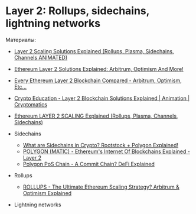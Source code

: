 # Layer 2: Rollups, sidechains, lightning networks


Материалы:

* [Layer 2 Scaling Solutions Explained (Rollups, Plasma, Sidechains, Channels ANIMATED)](https://www.youtube.com/watch?v=9pJjtEeq-N4)
* [Ethereum Layer 2 Solutions Explained: Arbitrum, Optimism And More!](https://www.youtube.com/watch?v=rj7-sE6H-Hs)
* [Every Ethereum Layer 2 Blockchain Compared - Arbitrum, Optimism, Etc...](https://www.youtube.com/watch?v=iTKSwf6je5g)
* [Crypto Education - Layer 2 Blockchain Solutions Explained | Animation | Cryptomatics](https://www.youtube.com/watch?v=2Z_2ebio8Nc)
* [Ethereum LAYER 2 SCALING Explained (Rollups, Plasma, Channels, Sidechains)](https://www.youtube.com/watch?v=BgCgauWVTs0&t=1s)
 
* Sidechains
  - [What are Sidechains in Crypto? Rootstock + Polygon Explained!](https://www.youtube.com/watch?v=cFRj2-jzm8E&t=3s)
  - [POLYGON (MATIC) - Ethereum's Internet Of Blockchains Explained - Layer 2](https://www.youtube.com/watch?v=IijtdpAtOt0)
  - [Polygon PoS Chain - A Commit Chain? DeFi Explained](https://www.youtube.com/watch?v=f7F67ZP9fsE)
* Rollups
  - [ROLLUPS - The Ultimate Ethereum Scaling Strategy? Arbitrum & Optimism Explained](https://www.youtube.com/watch?v=7pWxCklcNsU)
* Lightning networks
